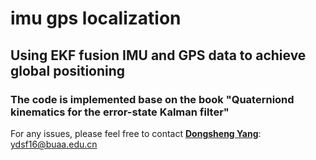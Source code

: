 # imu gps localization
## Using EKF fusion IMU and GPS data to achieve global positioning
### The code is implemented base on the book "Quaterniond kinematics for the error-state Kalman filter"

For any issues, please feel free to contact **[Dongsheng Yang](https://github.com/ydsf16)**: <ydsf16@buaa.edu.cn>
